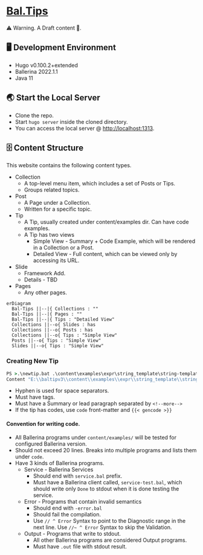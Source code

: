 # [Bal.Tips](https://bal.tips)

⚠ Warning. A Draft content 🚧.

## 🖥 Development Environment  

- Hugo v0.100.2+extended
- Ballerina 2022.1.1
- Java 11

## 🌏 Start the Local Server

- Clone the repo.
- Start `hugo server` inside the cloned directory.
- You can access the local server @ [http://localhost:1313](http://localhost:1313).

## 🗄 Content Structure

This website contains the following content types.
- Collection
  - A top-level menu item, which includes a set of Posts or Tips.
  - Groups related topics.
- Post
  - A Page under a Collection.
  - Written for a specific topic.
- Tip
  - A Tip, usually created under content/examples dir. Can have code examples.
  - A Tip has two views
    - Simple View - Summary + Code Example, which will be rendered in a Collection or a Post.
    - Detailed View - Full content, which can be viewed only by accessing its URL.
- Slide
  - Framework Add.
  - Details - TBD
- Pages
  - Any other pages.


```mermaid
erDiagram
  Bal-Tips ||--|{ Collections : ""
  Bal-Tips ||--|{ Pages : ""
  Bal-Tips ||--|{ Tips : "Detailed View"
  Collections ||--o{ Slides : has
  Collections ||--o{ Posts : has
  Collections ||--o{ Tips : "Simple View"
  Posts ||--o{ Tips : "Simple View"
  Slides ||--o{ Tips : "Simple View"
```

### Creating New Tip

```cmd
PS >.\newtip.bat .\content\examples\expr\string_template\string-template.md
Content "E:\\baltipv3\\content\\examples\\expr\\string_template\\string-template.md" created
```

* Hyphen is used for space separators.
* Must have tags.
* Must have a Summary or lead paragraph separated by `<!--more-->`
* If the tip has codes, use `code` front-matter and `{{< gencode >}}` 

#### Convention for writing code. 

* All Ballerina programs under `content/examples/` will be tested for configured Ballerina version. 
* Should not exceed 20 lines. Breaks into multiple programs and lists them under `code`.
* Have 3 kinds of Ballerina programs.
  * Service - Ballerina Services
    * Should end with `service.bal` prefix. 
    * Must have a Ballerina client called, `service-test.bal`, which should write only `Done` to stdout when it is done testing the service. 
  * Error - Programs that contain invalid semantics
    * Should end with `-error.bal`
    * Should fail the compilation.
    * Use `// ^ Error` Syntax to point to the Diagnostic range in the next line. Use `//~ ^ Error` Syntax to skip the Validation.
  * Output - Programs that write to stdout.
    * All other Ballerina programs are considered Output programs.
    * Must have `.out` file with stdout result. 
